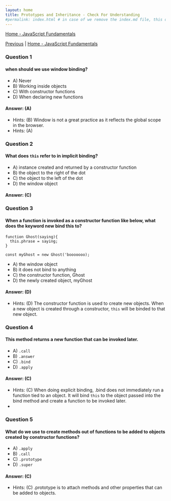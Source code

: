 ```yaml
---
layout: home
title: Prototypes and Inheritance - Check For Understanding 
#permalink: index.html # in case of we remove the index.md file, this doc will be the index page
---
```


<div class="row">
<div class="columnStmt" markdown="1">

[Home - JavaScript Fundamentals](../README.md)

[Previous](./Project.md)  | [Home - JavaScript Fundamentals](../README.md)

### Question 1

####  when should we use window binding?

-  A)   Never 
-  B)   Working inside objects 
-  C)   With constructor functions  
-  D)   When declaring new functions    

#### Answer:   (A) 

- Hints: (B)  Window is not a great practice as it reflects the global scope in the browser.
- Hints: (A)  

### Question 2

####  What does `this` refer to in implicit binding?

- A)    instance created and returned by a constructor function   
- B)    the object to the right of the dot 
- C)    the object to the left of the dot  
- D)    the window object 

#### Answer:   (C) 

### Question 3

####  When a function is invoked as a constructor function like below, what does the keyword new bind this to?

```
function Ghost(saying){
  this.phrase = saying;
}

const myGhost = new Ghost('booooooo);
```

- A)    the window object 
- B)    it does not bind to anything 
- C)    the constructor function, Ghost
- D)    the newly created object, myGhost 

#### Answer:   (D) 

- Hints: (D)  The constructor function is used to create new objects. When a new object is created through a constructor, `this` will be binded to that new object.

### Question 4

####  This method returns a new function that can be invoked later.

- A) `.call`
- B) `.answer`
- C) `.bind`    
- D) `.apply`


#### Answer:   (C) 

- Hints: (C)  When doing explicit binding, .bind does not immediately run a function tied to an object. It will bind `this` to the object passed into the bind method and create a function to be invoked later.
- 
### Question 5

####  What do we use to create methods out of functions to be added to objects created by constructor functions?

- A) `.apply`
- B) `.call`
- C) `.prototype`    
- D) `.super`


#### Answer:   (C) 

- Hints: (C)  .prototype is to attach methods and other properties that can be added to objects.



</div>
</div>
